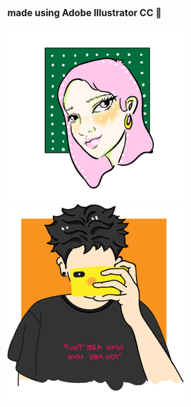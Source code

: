 
## made using Adobe Illustrator CC  :art:
<img src="girl.jpg" width="400"/>
<img src="01.jpg" width="400"/>

